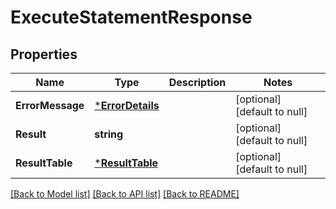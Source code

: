 # ExecuteStatementResponse

## Properties
Name | Type | Description | Notes
------------ | ------------- | ------------- | -------------
**ErrorMessage** | [***ErrorDetails**](ErrorDetails.md) |  | [optional] [default to null]
**Result** | **string** |  | [optional] [default to null]
**ResultTable** | [***ResultTable**](ResultTable.md) |  | [optional] [default to null]

[[Back to Model list]](../README.md#documentation-for-models) [[Back to API list]](../README.md#documentation-for-api-endpoints) [[Back to README]](../README.md)


